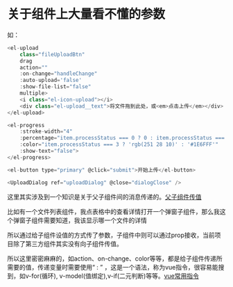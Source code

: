 # 关于组件上大量看不懂的参数

如：

```javascript
<el-upload
    class="fileUploadBtn"
    drag
    action=""
    :on-change="handleChange"
    :auto-upload='false'
    :show-file-list="false"
    multiple>
    <i class="el-icon-upload"></i>
    <div class="el-upload__text">将文件拖到此处，或<em>点击上传</em></div>
</el-upload>

<el-progress
    :stroke-width="4"
    :percentage="item.processStatus === 0 ? 0 : item.processStatus === 1 ? 50 : 100"
    :color="item.processStatus === 3 ? 'rgb(251 28 10)' : '#1E6FFF'"
    :show-text="false">
</el-progress>

<el-button type="primary" @click="submit">开始上传</el-button>

<UploadDialog ref="uploadDialog" @close="dialogClose" />
```



这里其实涉及到一个知识是关于父子组件间的消息传递的。[父子组件传值](https://zhuanlan.zhihu.com/p/200737112)

比如有一个文件列表组件，我点表格中的查看详情打开一个弹窗子组件，那么我这个弹窗子组件需要知道，我该显示哪一个文件的详情

所以通过给子组件设值的方式传了参数，子组件中则可以通过prop接收，当前项目除了第三方组件其实没有向子组件传值。

所以这里密密麻麻的，如action、on-change、color等等，都是给子组件传递所需要的值，传递变量时需要使用“ : ” ，这是一个语法，称为vue指令，很容易能搜到，如v-for(循环), v-model(值绑定),v-if(二元判断)等等。[vue常用指令](https://blog.csdn.net/m0_51134729/article/details/123646492)

